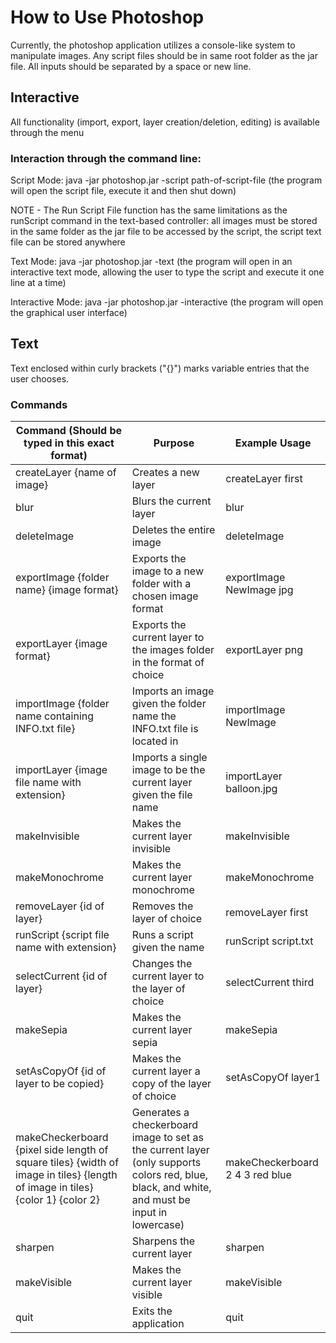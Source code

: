# How to Use Photoshop

Currently, the photoshop application utilizes a console-like system to manipulate images. Any script
files should be in same root folder as the jar file. All inputs should be separated by a space or
new line.

## Interactive

All functionality (import, export, layer creation/deletion, editing) is available through the menu

### Interaction through the command line:

Script Mode:
java -jar photoshop.jar -script path-of-script-file (the program will open the script file, execute
it and then shut down)

NOTE - The Run Script File function has the same limitations as the runScript command in the
text-based controller: all images must be stored in the same folder as the jar file to be accessed
by the script, the script text file can be stored anywhere

Text Mode:
java -jar photoshop.jar -text (the program will open in an interactive text mode, allowing the user
to type the script and execute it one line at a time)

Interactive Mode:
java -jar photoshop.jar -interactive (the program will open the graphical user interface)

## Text

Text enclosed within curly brackets ("{}") marks variable entries that the user chooses.

### Commands

| Command (Should be typed in this exact format) | Purpose | Example Usage |
|---------| ---------| ----|
| createLayer {name of image} | Creates a new layer | createLayer first
| blur | Blurs the current layer | blur
|deleteImage | Deletes the entire image | deleteImage
|exportImage {folder name} {image format} | Exports the image to a new folder with a chosen image format | exportImage NewImage jpg
|exportLayer {image format} |Exports the current layer to the images folder in the format of choice | exportLayer png
|importImage {folder name containing INFO.txt file} | Imports an image given the folder name the INFO.txt file is located in | importImage NewImage
|importLayer {image file name with extension} | Imports a single image to be the current layer given the file name | importLayer balloon.jpg
|makeInvisible | Makes the current layer invisible | makeInvisible
|makeMonochrome | Makes the current layer monochrome | makeMonochrome
|removeLayer {id of layer} | Removes the layer of choice | removeLayer first
|runScript {script file name with extension} | Runs a script given the name | runScript script.txt
|selectCurrent {id of layer} | Changes the current layer to the layer of choice | selectCurrent third
|makeSepia | Makes the current layer sepia | makeSepia
|setAsCopyOf {id of layer to be copied} | Makes the current layer a copy of the layer of choice | setAsCopyOf layer1
|makeCheckerboard {pixel side length of square tiles} {width of image in tiles} {length of image in tiles} {color 1} {color 2} | Generates a checkerboard image to set as the current layer (only supports colors red, blue, black, and white, and must be input in lowercase)| makeCheckerboard 2 4 3 red blue
|sharpen | Sharpens the current layer | sharpen
| makeVisible | Makes the current layer visible | makeVisible
| quit  | Exits the application | quit




